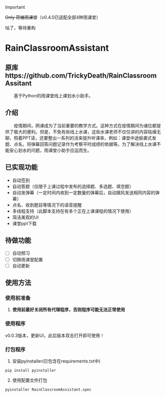 > [!IMPORTANT]
> ~~Only 荷塘雨课堂~~（v0.4.0已适配全部4种雨课堂）
>
> 咕了，等待重构

# RainClassroomAssistant
## 原库https://github.com/TrickyDeath/RainClassroomAssitant
&emsp;&emsp;基于Python的雨课堂线上课划水小助手。
## 介绍
&emsp;&emsp;疫情期间，网课成为了当前重要的教学方式。这种方式在疫情期间为诸位都提供了极大的便利。但是，不免有些线上水课，这些水课老师不仅仅讲的内容枯燥无聊，照着PPT读，还要整出一系列的活来提升听课率，例如：课堂中途偷袭式发题、点名，将弹幕回答问题记录作为考察平时成绩的依据等。为了解决线上水课不能安心划水的问题，雨课堂小助手应运而生。
## 已实现功能
 - 自动签到
 - 自动答题（仅限于上课过程中发布的选择题、多选题、填空题）
 - 自动发弹幕（一定时间内收到一定数量的弹幕后，自动跟风发送相同内容的弹幕）
 - 点名、收到题目等情况下的语音提醒
 - 多线程支持（此脚本支持在有多个正在上课课程的情况下使用）
 - 简洁美观的UI
 - 课堂ppt下载
## 待做功能
- [ ] 自动预习
- [ ] 切换雨课堂配置
- [ ] 自动更新
## 使用方法
### 使用前准备
1. **使用前最好关闭所有代理程序，否则程序可能无法正常使用**
### 使用程序
v0.0.3版本，更新UI，此后版本双击打开即可使用！
### 打包程序
1. 安装pyinstaller(已包含在requirements.txt中)
```shell
pip install pyinstaller
```
2. 使用配置文件打包
```shell
pyinstaller RainClassroomAssistant.spec
```
